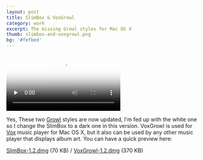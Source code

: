 ```yaml
---
layout: post
title: SlimBox & VoxGrowl
category: work
excerpt: The missing Growl styles for Mac OS X
thumb: slimbox-and-voxgrowl.png
bg: '#fefbed'
---
```


<video poster="{{ site.file }}/slimbox-voxgrowl.png" preload=none type=video/mp4 controls><source src="{{ site.file }}/slimbox-voxgrowl.mov"></video>

<div class=txt>
<p>Yes, These two <a href="http://growl.info/">Growl</a> styles are now updated, I'm fed up with the white one so I change the SlimBox to a dark one in this version. VoxGrowl is used for <a href="http://www.voxapp.uni.cc/">Vox</a> music player for Mac OS X, but it also can be used by any other music player that displays album art. You can have a quick preview here:</p>
<p class=download><a href="{{ site.file }}/download/SlimBox-1.2.dmg">SlimBox-1.2.dmg</a> (70 KB) / <a href="{{ site.file }}/download/VoxGrowl-1.2.dmg">VoxGrowl-1.2.dmg</a> (370 KB)</p>
</div>